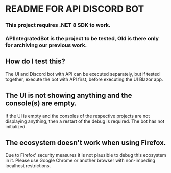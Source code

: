 # README FOR API DISCORD BOT

### This project requires .NET 8 SDK to work.

### APIIntegratedBot is the project to be tested, Old is there only for archiving our previous work.


## How do I test this?
The UI and Discord bot with API can be executed separately, but if tested together, execute the bot with API first, before executing the UI Blazor app.

## The UI is not showing anything and the console(s) are empty.
If the UI is empty and the consoles of the respective projects are not displaying anything, then a restart of the debug is required. The bot has not initialized.

## The ecosystem doesn't work when using Firefox.
Due to Firefox' security measures it is not plausible to debug this ecosystem in it. Please use Google Chrome or another browser with non-impeding localhost restrictions.


